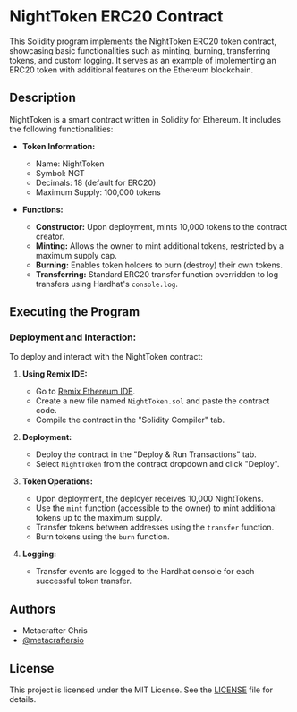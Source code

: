 # NightToken ERC20 Contract

This Solidity program implements the NightToken ERC20 token contract, showcasing basic functionalities such as minting, burning, transferring tokens, and custom logging. It serves as an example of implementing an ERC20 token with additional features on the Ethereum blockchain.

## Description

NightToken is a smart contract written in Solidity for Ethereum. It includes the following functionalities:

- **Token Information:**
  - Name: NightToken
  - Symbol: NGT
  - Decimals: 18 (default for ERC20)
  - Maximum Supply: 100,000 tokens

- **Functions:**
  - **Constructor:** Upon deployment, mints 10,000 tokens to the contract creator.
  - **Minting:** Allows the owner to mint additional tokens, restricted by a maximum supply cap.
  - **Burning:** Enables token holders to burn (destroy) their own tokens.
  - **Transferring:** Standard ERC20 transfer function overridden to log transfers using Hardhat's `console.log`.

## Executing the Program

### Deployment and Interaction:

To deploy and interact with the NightToken contract:

1. **Using Remix IDE:**
   - Go to [Remix Ethereum IDE](https://remix.ethereum.org/).
   - Create a new file named `NightToken.sol` and paste the contract code.
   - Compile the contract in the "Solidity Compiler" tab.

2. **Deployment:**
   - Deploy the contract in the "Deploy & Run Transactions" tab.
   - Select `NightToken` from the contract dropdown and click "Deploy".

3. **Token Operations:**
   - Upon deployment, the deployer receives 10,000 NightTokens.
   - Use the `mint` function (accessible to the owner) to mint additional tokens up to the maximum supply.
   - Transfer tokens between addresses using the `transfer` function.
   - Burn tokens using the `burn` function.

4. **Logging:**
   - Transfer events are logged to the Hardhat console for each successful token transfer.

## Authors

- Metacrafter Chris
- [@metacraftersio](https://twitter.com/metacraftersio)

## License

This project is licensed under the MIT License. See the [LICENSE](./LICENSE) file for details.
